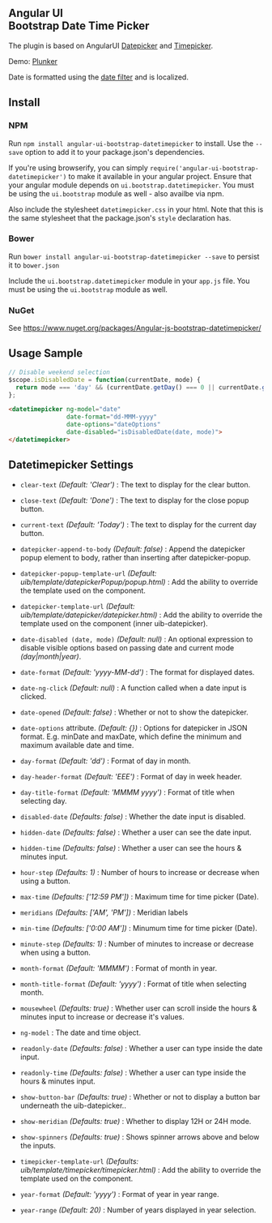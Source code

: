 <h2>Angular UI<br>Bootstrap Date Time Picker</h2>

The plugin is based on AngularUI [Datepicker](https://github.com/angular-ui/bootstrap/tree/master/src/datepicker) and [Timepicker](https://github.com/angular-ui/bootstrap/tree/master/src/timepicker).

Demo: [Plunker](http://plnkr.co/edit/qRhNlfTWlt9wIexa3WbB?p=preview)

Date is formatted using the [date filter](http://docs.angularjs.org/api/ng.filter:date) and is localized.

## Install

### NPM
Run `npm install angular-ui-bootstrap-datetimepicker` to install. Use the `--save` option to add it to your package.json's dependencies.

If you're using browserify, you can simply `require('angular-ui-bootstrap-datetimepicker')` to make it available in your angular project. Ensure that your angular module depends on `ui.bootstrap.datetimepicker`. You must be using the `ui.bootstrap` module as well - also availbe via npm.

Also include the stylesheet `datetimepicker.css` in your html. Note that this is the same stylesheet that the package.json's `style` declaration has.

### Bower

Run `bower install angular-ui-bootstrap-datetimepicker --save` to persist it to `bower.json`

Include the `ui.bootstrap.datetimepicker` module in your `app.js` file. You must be using the `ui.bootstrap` module as well.

### NuGet

See https://www.nuget.org/packages/Angular-js-bootstrap-datetimepicker/

## Usage Sample
~~~javascript
// Disable weekend selection
$scope.isDisabledDate = function(currentDate, mode) {
  return mode === 'day' && (currentDate.getDay() === 0 || currentDate.getDay() === 6);
};
~~~
~~~html
<datetimepicker ng-model="date" 
                date-format="dd-MMM-yyyy" 
                date-options="dateOptions" 
                date-disabled="isDisabledDate(date, mode)">
</datetimepicker>
~~~

## Datetimepicker Settings 

 * `clear-text`
 _(Default: 'Clear')_ : 
 The text to display for the clear button.

 * `close-text`
 _(Default: 'Done')_ : 
 The text to display for the close popup button.

 * `current-text` 
 _(Default: 'Today')_ : 
 The text to display for the current day button.

 * `datepicker-append-to-body`
 	_(Default: false)_ :
 	Append the datepicker popup element to body, rather than inserting after datepicker-popup.

 * `datepicker-popup-template-url`
  _(Default: uib/template/datepickerPopup/popup.html)_ :
  Add the ability to override the template used on the component.

 * `datepicker-template-url`
  _(Default: uib/template/datepicker/datepicker.html)_ :
  Add the ability to override the template used on the component (inner uib-datepicker).

 * `date-disabled (date, mode)`
 	_(Default: null)_ :
 	An optional expression to disable visible options based on passing date and current mode _(day|month|year)_.

 * `date-format`
 	_(Default: 'yyyy-MM-dd')_ :
 	The format for displayed dates.

 * `date-ng-click`
 	_(Default: null)_ :
 	A function called when a date input is clicked.

 * `date-opened`
        _(Default: false)_ :
        Whether or not to show the datepicker.

 * `date-options` attribute.
  	_(Default: {})_ :
   Options for datepicker in JSON format. E.g. minDate and maxDate, which define the minimum and maximum available date and time.

 * `day-format`
 	_(Default: 'dd')_ :
 	Format of day in month.

 * `day-header-format`
 	_(Default: 'EEE')_ :
 	Format of day in week header.

 * `day-title-format`
 	_(Default: 'MMMM yyyy')_ :
 	Format of title when selecting day.

 * `disabled-date`
 	_(Defaults: false)_ :
 	 Whether the date input is disabled.

 * `hidden-date`
	_(Defaults: false)_ :
 	 Whether a user can see the date input.

 * `hidden-time`
 	_(Defaults: false)_ :
 	 Whether a user can see the hours & minutes input.

 * `hour-step` <i class="icon-eye-open"></i>
 	_(Defaults: 1)_ :
 	 Number of hours to increase or decrease when using a button.

 * `max-time`
        _(Defaults: ['12:59 PM'])_ :
        Maximum time for time picker (Date).

 * `meridians`
 	_(Defaults: ['AM', 'PM'])_ :
 	 Meridian labels

 * `min-time`
        _(Defaults: ['0:00 AM'])_ :
        Minumum time for time picker (Date).

 * `minute-step` <i class="icon-eye-open"></i>
 	_(Defaults: 1)_ :
 	 Number of minutes to increase or decrease when using a button.

 * `month-format`
 	_(Default: 'MMMM')_ :
 	Format of month in year.

 * `month-title-format`
 	_(Default: 'yyyy')_ :
 	Format of title when selecting month.

 * `mousewheel`
 	_(Defaults: true)_ :
 	 Whether user can scroll inside the hours & minutes input to increase or decrease it's values.

 * `ng-model` 
 	:
 	The date and time object.

 * `readonly-date`
 	_(Defaults: false)_ :
 	 Whether a user can type inside the date input.

 * `readonly-time`
 	_(Defaults: false)_ :
 	 Whether a user can type inside the hours & minutes input.

 * `show-button-bar`
 	_(Defaults: true)_ :
 	 Whether or not to display a button bar underneath the uib-datepicker..

 * `show-meridian` <i class="icon-eye-open"></i>
 	_(Defaults: true)_ :
 	Whether to display 12H or 24H mode.

 * `show-spinners`
 	_(Defaults: true)_ :
 	 Shows spinner arrows above and below the inputs.
 
 * `timepicker-template-url`
  _(Defaults: uib/template/timepicker/timepicker.html)_ :
   Add the ability to override the template used on the component.

 * `year-format`
 	_(Default: 'yyyy')_ :
 	Format of year in year range.

 * `year-range`
 	_(Default: 20)_ :
 	Number of years displayed in year selection.
